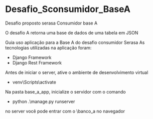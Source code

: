 # Desafio_Sconsumidor_BaseA
Desafio proposto serasa Consumidor base A

O desafio A retorna uma base de dados de uma tabela em JSON

Guia uso aplicação para a Base A do desafio consumidor Serasa
As tecnologias utilizadas na aplicação foram:
 - Django Framework
 - Django Rest Framework

Antes de iniciar o server, ative o ambiente de desenvolvimento virtual
- venv\Scripts\activate

Na pasta base_a_app, inicialize o servidor com o comando
- python .\manage.py runserver

no server você pode entrar com o \banco_a no navegador
